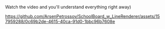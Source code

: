 Watch the video and you'll understand everything right away)

https://github.com/ArsenPetrossov/SchoolBoard_w_LineRenderer/assets/157959288/0c69b2de-4615-40ca-91d0-1bbc96b7608e

